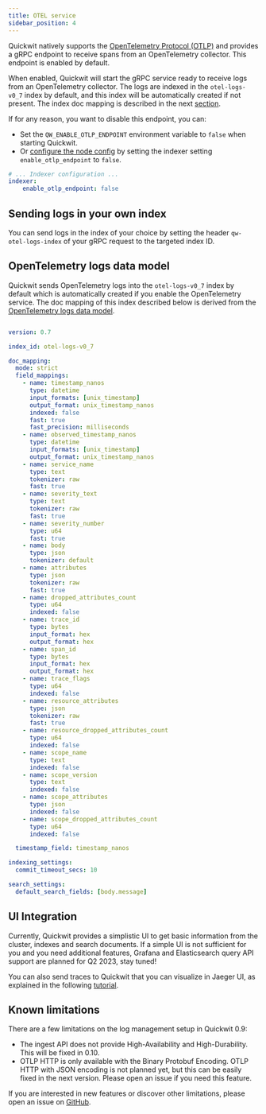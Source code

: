 ```yaml
---
title: OTEL service
sidebar_position: 4
---
```


Quickwit natively supports the [OpenTelemetry Protocol (OTLP)](https://opentelemetry.io/docs/reference/specification/protocol/otlp/) and provides a gRPC endpoint to receive spans from an OpenTelemetry collector. This endpoint is enabled by default.

When enabled, Quickwit will start the gRPC service ready to receive logs from an OpenTelemetry collector. The logs are indexed in the `otel-logs-v0_7` index by default, and this index will be automatically created if not present. The index doc mapping is described in the next [section](#trace-and-span-data-model).

If for any reason, you want to disable this endpoint, you can:
- Set the `QW_ENABLE_OTLP_ENDPOINT` environment variable to `false` when starting Quickwit.
- Or [configure the node config](/docs/configuration/node-config.md) by setting the indexer setting `enable_otlp_endpoint` to `false`.

```yaml title=node-config.yaml
# ... Indexer configuration ...
indexer:
    enable_otlp_endpoint: false
```

## Sending logs in your own index

You can send logs in the index of your choice by setting the header `qw-otel-logs-index` of your gRPC request to the targeted index ID.


## OpenTelemetry logs data model

Quickwit sends OpenTelemetry logs into the `otel-logs-v0_7` index by default which is automatically created if you enable the OpenTelemetry service.
The doc mapping of this index described below is derived from the [OpenTelemetry logs data model](https://opentelemetry.io/docs/reference/specification/logs/data-model/).

```yaml

version: 0.7

index_id: otel-logs-v0_7

doc_mapping:
  mode: strict
  field_mappings:
    - name: timestamp_nanos
      type: datetime
      input_formats: [unix_timestamp]
      output_format: unix_timestamp_nanos
      indexed: false
      fast: true
      fast_precision: milliseconds
    - name: observed_timestamp_nanos
      type: datetime
      input_formats: [unix_timestamp]
      output_format: unix_timestamp_nanos
    - name: service_name
      type: text
      tokenizer: raw
      fast: true
    - name: severity_text
      type: text
      tokenizer: raw
      fast: true
    - name: severity_number
      type: u64
      fast: true
    - name: body
      type: json
      tokenizer: default
    - name: attributes
      type: json
      tokenizer: raw
      fast: true
    - name: dropped_attributes_count
      type: u64
      indexed: false
    - name: trace_id
      type: bytes
      input_format: hex
      output_format: hex
    - name: span_id
      type: bytes
      input_format: hex
      output_format: hex
    - name: trace_flags
      type: u64
      indexed: false
    - name: resource_attributes
      type: json
      tokenizer: raw
      fast: true
    - name: resource_dropped_attributes_count
      type: u64
      indexed: false
    - name: scope_name
      type: text
      indexed: false
    - name: scope_version
      type: text
      indexed: false
    - name: scope_attributes
      type: json
      indexed: false
    - name: scope_dropped_attributes_count
      type: u64
      indexed: false

  timestamp_field: timestamp_nanos

indexing_settings:
  commit_timeout_secs: 10

search_settings:
  default_search_fields: [body.message]
```

## UI Integration

Currently, Quickwit provides a simplistic UI to get basic information from the cluster, indexes and search documents.
If a simple UI is not sufficient for you and you need additional features, Grafana and Elasticsearch query API support are planned for Q2 2023, stay tuned!

You can also send traces to Quickwit that you can visualize in Jaeger UI, as explained in the following [tutorial](../distributed-tracing/send-traces/using-otel-sdk-python.md).


## Known limitations

There are a few limitations on the log management setup in Quickwit 0.9:
- The ingest API does not provide High-Availability and High-Durability. This will be fixed in 0.10.
- OTLP HTTP is only available with the Binary Protobuf Encoding. OTLP HTTP with JSON encoding is not planned yet, but this can be easily fixed in the next version. Please open an issue if you need this feature.

If you are interested in new features or discover other limitations, please open an issue on [GitHub](https://github.com/quickwit-oss/quickwit).
